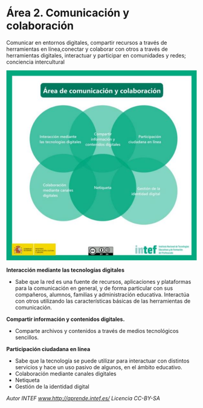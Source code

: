 # Área 2. Comunicación y colaboración

Comunicar en entornos digitales, compartir recursos a través de herramientas en línea,conectar y colaborar con otros a través de herramientas digitales, interactuar y participar en comunidades y redes; conciencia intercultural

![](/assets/area2.jpg)

**Interacción mediante las tecnologías digitales**

* Sabe que la red es una fuente de recursos, aplicaciones y plataformas para la comunicación en general, y de forma particular con sus compañeros, alumnos, familias y administración educativa.
Interactúa con otros utilizando las características básicas de las herramientas de comunicación.

**Compartir información y contenidos digitales.**

* Comparte archivos y contenidos a través de medios tecnológicos sencillos.

**Participación ciudadana en línea**

* Sabe que la tecnología se puede utilizar para interactuar con distintos servicios y hace un uso pasivo de algunos, en el ámbito educativo.
* Colaboración mediante canales digitales
* Netiqueta
* Gestión de la identidad digital

*Autor INTEF www.http://aprende.intef.es/*
*Licencia CC-BY-SA*
